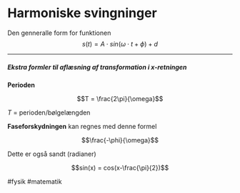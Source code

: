 # Harmoniske svingninger

Den genneralle form for funktionen
$$s(t)= A \cdot sin(\omega \cdot t + \phi) + d$$

---

##### Ekstra formler til aflæsning af transformation i x-retningen

**Perioden**

$$T = \frac{2\pi}{\omega}$$

$T$ = perioden/bølgelængden

**Faseforskydningen** kan regnes med denne formel

$$\frac{-\phi}{\omega}$$

Dette er også sandt (radianer)

$$sin(x) = cos(x-\frac{\pi}{2})$$

#fysik 
#matematik 

